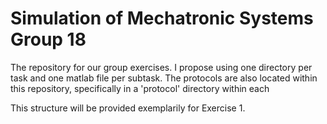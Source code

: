 # Simulation of Mechatronic Systems Group 18
The repository for our group exercises. I propose using one directory per task and one matlab file per subtask. 
The protocols are also located within this repository, specifically in a 'protocol' directory within each 
 

This structure will be provided exemplarily for Exercise 1.
